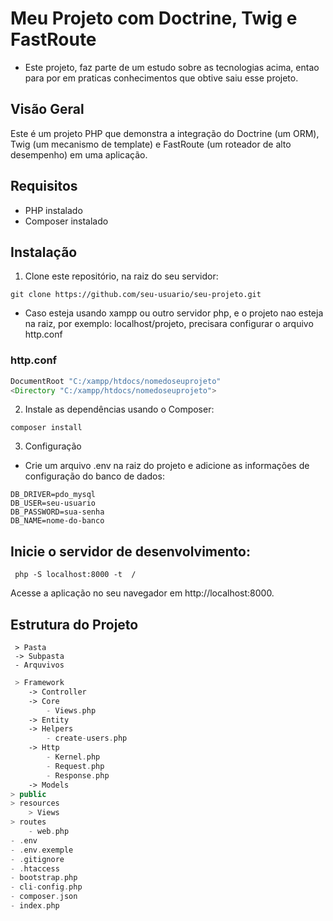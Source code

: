 # Meu Projeto com Doctrine, Twig e FastRoute
- Este projeto, faz parte de um estudo sobre as tecnologias acima, entao para por em praticas conhecimentos que obtive saiu esse projeto.

## Visão Geral

Este é um projeto PHP que demonstra a integração do Doctrine (um ORM), Twig (um mecanismo de template) e FastRoute (um roteador de alto desempenho) em uma aplicação.

## Requisitos

- PHP instalado
- Composer instalado

## Instalação

1. Clone este repositório, na raiz do seu servidor:

```shell
git clone https://github.com/seu-usuario/seu-projeto.git
```

* Caso esteja usando xampp ou outro servidor php, e o projeto nao esteja na raiz, por exemplo: localhost/projeto, precisara configurar o arquivo http.conf

### http.conf

 ```php
DocumentRoot "C:/xampp/htdocs/nomedoseuprojeto"
<Directory "C:/xampp/htdocs/nomedoseuprojeto">
 ```

2. Instale as dependências usando o Composer:


```shell
composer install
```
3. Configuração
- Crie um arquivo .env na raiz do projeto e adicione as informações de configuração do banco de dados:

```shell 
DB_DRIVER=pdo_mysql
DB_USER=seu-usuario
DB_PASSWORD=sua-senha
DB_NAME=nome-do-banco
```

## 
## Inicie o servidor de desenvolvimento:
```shell 
 php -S localhost:8000 -t  /
```
Acesse a aplicação no seu navegador em http://localhost:8000.

## Estrutura do Projeto

```shell
 > Pasta
 -> Subpasta
 - Arquvivos
```

```php
 > Framework
    -> Controller
    -> Core
        - Views.php
    -> Entity
    -> Helpers
        - create-users.php
    -> Http
        - Kernel.php
        - Request.php
        - Response.php
    -> Models
> public
> resources
    > Views
> routes
    - web.php
- .env
- .env.exemple
- .gitignore
- .htaccess
- bootstrap.php
- cli-config.php
- composer.json
- index.php